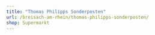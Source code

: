 ```yaml
---
title: "Thomas Philipps Sonderposten"
url: /breisach-am-rhein/thomas-philipps-sonderposten/
shop: Supermarkt
---
```

